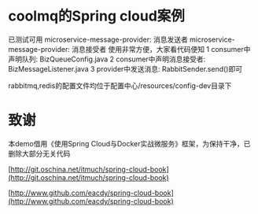 # coolmq的Spring cloud案例
已测试可用
microservice-message-provider: 消息发送者
microservice-message-provider: 消息接受者
使用非常方便，大家看代码便知
1 consumer中声明队列: BizQueueConfig.java
2 consumer中声明消息接受者: BizMessageListener.java
3 provider中发送消息: RabbitSender.send()即可

rabbitmq,redis的配置文件均位于配置中心/resources/config-dev目录下

# 致谢

本demo借用《使用Spring Cloud与Docker实战微服务》框架，为保持干净，已删除大部分无关代码

[http://git.oschina.net/itmuch/spring-cloud-book](http://git.oschina.net/itmuch/spring-cloud-book)

[http://www.github.com/eacdy/spring-cloud-book](http://www.github.com/eacdy/spring-cloud-book)


